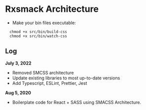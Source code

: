# Rxsmack Architecture

- Make your bin files executable:

```
  chmod +x src/bin/build-css
  chmod +x src/bin/watch-css
```

## Log

**July 3, 2022**

- Removed SMCSS architecture
- Update existing libraries to most up-to-date versions
- Add Typescript, ESLint, Prettier, Jest

**Aug 5, 2020**

- Boilerplate code for React + SASS using SMACSS Architecture.
